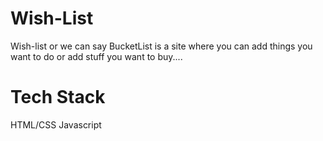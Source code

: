 # Wish-List
Wish-list or we can say BucketList is a site where you can add things you want to do or add stuff you want to buy....

# Tech Stack
HTML/CSS
Javascript
